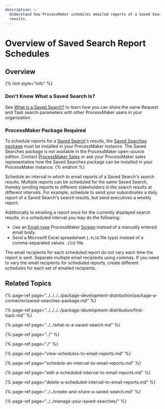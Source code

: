 ```yaml
---
description: >-
  Understand how ProcessMaker schedules emailed reports of a Saved Search's
  results.
---
```


# Overview of Saved Search Report Schedules

## Overview

{% hint style="info" %}
### Don't Know What a Saved Search Is?

See [What is a Saved Search?](../../what-is-a-saved-search.md) to learn how you can share the same Request and Task search parameters with other ProcessMaker users in your organization.

### ProcessMaker Package Required

To schedule reports for a [Saved Search](../../what-is-a-saved-search.md)'s results, the [Saved Searches package](../../../../package-development-distribution/package-a-connector/saved-searches-package.md) must be installed in your ProcessMaker instance. The Saved Searches package is not available in the ProcessMaker open-source edition. Contact [ProcessMaker Sales](mailto:sales@processmaker.com) or ask your ProcessMaker sales representative how the Saved Searches package can be installed in your ProcessMaker instance.
{% endhint %}

Schedule an interval in which to email reports of a Saved Search's search results. Multiple reports can be scheduled for the same Saved Search, thereby sending reports to different stakeholders in the search results at different intervals. For example, schedule to send your subordinates a daily report of a Saved Search's search results, but send executives a weekly report.

Additionally to emailing a report once for the currently displayed search results, in a scheduled interval you may do the following:

* Use an [Email-type](../../../../designing-processes/design-forms/screens-builder/types-for-screens.md#email) ProcessMaker [Screen](../../../../designing-processes/design-forms/what-is-a-form.md) instead of a manually entered email body.
* Send a Microsoft Excel spreadsheet \(`.XLSX` file type\) instead of a comma-separated values `.CSV`\) file.

The email recipients for each scheduled report do not vary each time the report is sent. Separate multiple email recipients using commas. If you need to vary the email recipients for scheduled reports, create different schedules for each set of emailed recipients.

## Related Topics

{% page-ref page="../../../../package-development-distribution/package-a-connector/saved-searches-package.md" %}

{% page-ref page="../../../../package-development-distribution/first-topic.md" %}

{% page-ref page="../../what-is-a-saved-search.md" %}

{% page-ref page="../" %}

{% page-ref page="./" %}

{% page-ref page="view-schedules-to-email-reports.md" %}

{% page-ref page="schedule-an-interval-to-email-reports.md" %}

{% page-ref page="edit-a-scheduled-interval-to-email-reports.md" %}

{% page-ref page="delete-a-scheduled-interval-to-email-reports.md" %}

{% page-ref page="../../create-and-share-a-saved-search.md" %}

{% page-ref page="../../manage-your-saved-searches/" %}

